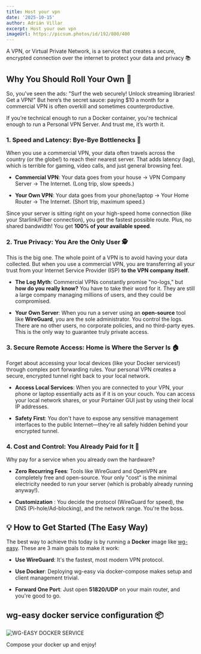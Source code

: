 ```yaml
---
title: Host your vpn
date: '2025-10-15'
author: Adrián Villar
excerpt: Host your own vpn
imageUrl: https://picsum.photos/id/192/800/400
---
```


A VPN, or Virtual Private Network, is a service that creates a secure, encrypted connection over the internet to protect your data and privacy &#128218;

## Why You Should Roll Your Own 🚀

So, you've seen the ads: "Surf the web securely! Unlock streaming libraries! Get a VPN!" But here’s the secret sauce: paying $10 a month for a commercial VPN is often overkill and sometimes counterproductive.

If you’re technical enough to run a Docker container, you're technical enough to run a Personal VPN Server. And trust me, it’s worth it.

### 1. Speed and Latency: Bye-Bye Bottlenecks 💨

When you use a commercial VPN, your data often travels across the country (or the globe!) to reach their nearest server. That adds latency (lag), which is terrible for gaming, video calls, and just general browsing feel.

* **Commercial VPN**: Your data goes from your house → VPN Company Server → The Internet. (Long trip, slow speeds.)

* **Your Own VPN**: Your data goes from your phone/laptop → Your Home Router → The Internet. (Short trip, maximum speed.)

Since your server is sitting right on your high-speed home connection (like your Starlink/Fiber connection), you get the fastest possible route. Plus, no shared bandwidth! You get **100% of your available speed**.


### 2. True Privacy: You Are the Only User 🕵️

This is the big one. The whole point of a VPN is to avoid having your data collected. But when you use a commercial VPN, you are transferring all your trust from your Internet Service Provider (ISP) **to the VPN company itself**.

* **The Log Myth**: Commercial VPNs constantly promise "no-logs," but **how do you really know?** You have to take their word for it. They are still a large company managing millions of users, and they could be compromised.

* **Your Own Server**: When you run a server using an **open-source** tool like **WireGuard**, you are the sole administrator. You control the logs. There are no other users, no corporate policies, and no third-party eyes. This is the only way to guarantee truly private access.

### 3. Secure Remote Access: Home is Where the Server Is 🏠
Forget about accessing your local devices (like your Docker services!) through complex port forwarding rules. Your personal VPN creates a secure, encrypted tunnel right back to your local network.

* **Access Local Services**: When you are connected to your VPN, your phone or laptop essentially acts as if it is on your couch. You can access your local network shares, or your Portainer GUI just by using their local IP addresses.

* **Safety First**: You don't have to expose any sensitive management interfaces to the public Internet—they're all safely hidden behind your encrypted tunnel.


### 4. Cost and Control: You Already Paid for It 💸
Why pay for a service when you already own the hardware?

* **Zero Recurring Fees**: Tools like WireGuard and OpenVPN are completely free and open-source. Your only "cost" is the minimal electricity needed to run your server (which is probably already running anyway!).

* **Customization** : You decide the protocol (WireGuard for speed), the DNS (Pi-hole/Ad-blocking), and the network range. You're the boss.

## 💡 How to Get Started (The Easy Way)
The best way to achieve this today is by running a **Docker** image like [wg-easy](https://github.com/wg-easy/wg-easy). These are 3 main goals to make it work:

* **Use WireGuard**: It's the fastest, most modern VPN protocol.

* **Use Docker**: Deploying wg-easy via docker-compose makes setup and client management trivial.

* **Forward One Port**: Just open **51820/UDP** on your main router, and you're good to go.

## wg-easy docker service configuration &#128230;

![WG-EASY DOCKER SERVICE](/images/posts/wg-easy.png)

Compose your docker up and enjoy!